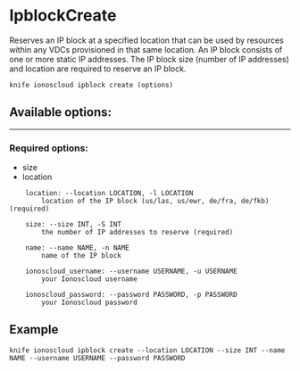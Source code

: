 # IpblockCreate

Reserves an IP block at a specified location that can be used by resources within any VDCs provisioned in that same location. An IP block consists of one or more static IP addresses. The IP block size (number of IP addresses) and location are required to reserve an IP block.

    knife ionoscloud ipblock create (options)


## Available options:
---

### Required options:
* size
* location

```
    location: --location LOCATION, -l LOCATION
        location of the IP block (us/las, us/ewr, de/fra, de/fkb) (required)

    size: --size INT, -S INT
        the number of IP addresses to reserve (required)

    name: --name NAME, -n NAME
        name of the IP block

    ionoscloud_username: --username USERNAME, -u USERNAME
        your Ionoscloud username

    ionoscloud_password: --password PASSWORD, -p PASSWORD
        your Ionoscloud password

```

## Example

    knife ionoscloud ipblock create --location LOCATION --size INT --name NAME --username USERNAME --password PASSWORD
